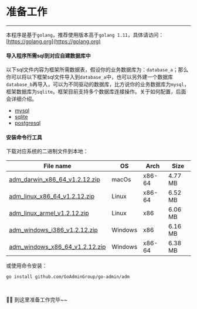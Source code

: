 # 准备工作
---

本程序是基于```golang```，推荐使用版本高于```golang 1.11```，具体请访问：[https://golang.org](https://golang.org)

#### 导入程序所需sql到对应自建数据库中

以下sql文件内容为框架所需数据表，假设你的业务数据库为：```database_a```；那么你可以将以下框架sql文件导入到```database_a```中，也可以另外建一个数据库```database_b```再导入，可以为不同驱动的数据库，比方说你的业务数据库为```mysql```，框架数据库为```sqlite```。框架目前支持多个数据库连接操作。关于如何配置，后面会详细介绍。

- [mysql](https://raw.githubusercontent.com/GoAdminGroup/go-admin/master/data/admin.sql)
- [sqlite](https://raw.githubusercontent.com/GoAdminGroup/go-admin/master/data/admin.db)
- [postgresql](https://raw.githubusercontent.com/GoAdminGroup/go-admin/master/data/admin.pgsql)

#### 安装命令行工具

下载对应系统的二进制文件到本地：

|  File name   | OS  | Arch  | Size  |
|  ----  | ----  | ----  |----  |
| [adm_darwin_x86_64_v1.2.12.zip](http://file.go-admin.cn/go_admin/cli/v1_2_12/adm_darwin_x86_64_v1.2.12.zip)  | macOs | x86-64 | 4.77 MB
| [adm_linux_x86_64_v1.2.12.zip](http://file.go-admin.cn/go_admin/cli/v1_2_12/adm_linux_x86_64_v1.2.12.zip)  | Linux | x86-64   | 6.52 MB
| [adm_linux_armel_v1.2.12.zip](http://file.go-admin.cn/go_admin/cli/v1_2_12/adm_linux_armel_v1.2.12.zip)  | Linux | x86   | 6.06 MB
| [adm_windows_i386_v1.2.12.zip](http://file.go-admin.cn/go_admin/cli/v1_2_12/adm_windows_i386_v1.2.12.zip)  | Windows | x86  |6.16 MB
| [adm_windows_x86_64_v1.2.12.zip](http://file.go-admin.cn/go_admin/cli/v1_2_12/adm_windows_x86_64_v1.2.12.zip)  | Windows | x86-64   |6.38 MB



或使用命令安装：

```
go install github.com/GoAdminGroup/go-admin/adm
```

<br>

🍺🍺 到这里准备工作完毕~~